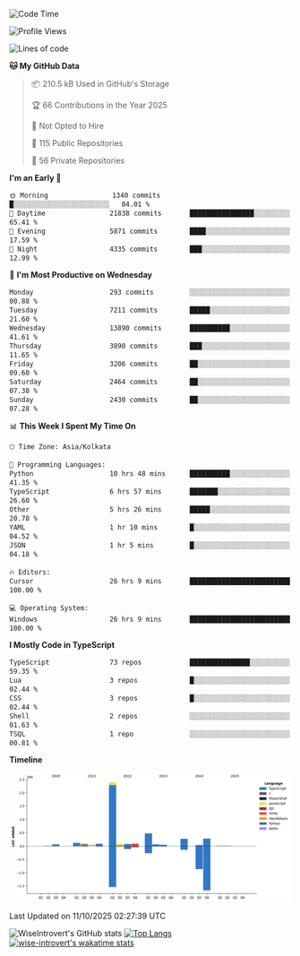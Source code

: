 <!--START_SECTION:waka-->
![Code Time](http://img.shields.io/badge/Code%20Time-4%2C377%20hrs%2017%20mins-blue)

![Profile Views](http://img.shields.io/badge/Profile%20Views-0-blue)

![Lines of code](https://img.shields.io/badge/From%20Hello%20World%20I%27ve%20Written-4.2%20million%20lines%20of%20code-blue)

**🐱 My GitHub Data** 

> 📦 210.5 kB Used in GitHub's Storage 
 > 
> 🏆 66 Contributions in the Year 2025
 > 
> 🚫 Not Opted to Hire
 > 
> 📜 115 Public Repositories 
 > 
> 🔑 56 Private Repositories 
 > 
**I'm an Early 🐤** 

```text
🌞 Morning                1340 commits        █░░░░░░░░░░░░░░░░░░░░░░░░   04.01 % 
🌆 Daytime                21838 commits       ████████████████░░░░░░░░░   65.41 % 
🌃 Evening                5871 commits        ████░░░░░░░░░░░░░░░░░░░░░   17.59 % 
🌙 Night                  4335 commits        ███░░░░░░░░░░░░░░░░░░░░░░   12.99 % 
```
📅 **I'm Most Productive on Wednesday** 

```text
Monday                   293 commits         ░░░░░░░░░░░░░░░░░░░░░░░░░   00.88 % 
Tuesday                  7211 commits        █████░░░░░░░░░░░░░░░░░░░░   21.60 % 
Wednesday                13890 commits       ██████████░░░░░░░░░░░░░░░   41.61 % 
Thursday                 3890 commits        ███░░░░░░░░░░░░░░░░░░░░░░   11.65 % 
Friday                   3206 commits        ██░░░░░░░░░░░░░░░░░░░░░░░   09.60 % 
Saturday                 2464 commits        ██░░░░░░░░░░░░░░░░░░░░░░░   07.38 % 
Sunday                   2430 commits        ██░░░░░░░░░░░░░░░░░░░░░░░   07.28 % 
```


📊 **This Week I Spent My Time On** 

```text
🕑︎ Time Zone: Asia/Kolkata

💬 Programming Languages: 
Python                   10 hrs 48 mins      ██████████░░░░░░░░░░░░░░░   41.35 % 
TypeScript               6 hrs 57 mins       ███████░░░░░░░░░░░░░░░░░░   26.60 % 
Other                    5 hrs 26 mins       █████░░░░░░░░░░░░░░░░░░░░   20.78 % 
YAML                     1 hr 10 mins        █░░░░░░░░░░░░░░░░░░░░░░░░   04.52 % 
JSON                     1 hr 5 mins         █░░░░░░░░░░░░░░░░░░░░░░░░   04.18 % 

🔥 Editors: 
Cursor                   26 hrs 9 mins       █████████████████████████   100.00 % 

💻 Operating System: 
Windows                  26 hrs 9 mins       █████████████████████████   100.00 % 
```

**I Mostly Code in TypeScript** 

```text
TypeScript               73 repos            ███████████████░░░░░░░░░░   59.35 % 
Lua                      3 repos             █░░░░░░░░░░░░░░░░░░░░░░░░   02.44 % 
CSS                      3 repos             █░░░░░░░░░░░░░░░░░░░░░░░░   02.44 % 
Shell                    2 repos             ░░░░░░░░░░░░░░░░░░░░░░░░░   01.63 % 
TSQL                     1 repo              ░░░░░░░░░░░░░░░░░░░░░░░░░   00.81 % 
```



**Timeline**

![Lines of Code chart](https://raw.githubusercontent.com/wise-introvert/wise-introvert/master/assets/bar_graph.png)


 Last Updated on 11/10/2025 02:27:39 UTC
<!--END_SECTION:waka-->

![WiseIntrovert's GitHub stats](https://github-readme-stats.vercel.app/api?username=wise-introvert&count_private=true&show_icons=true)
[![Top Langs](https://github-readme-stats.vercel.app/api/top-langs/?username=wise-introvert&langs_count=10)](https://github.com/anuraghazra/github-readme-stats)
[![wise-introvert's wakatime stats](https://github-readme-stats.vercel.app/api/wakatime?username=wiseintrovert)](https://github.com/anuraghazra/github-readme-stats)
